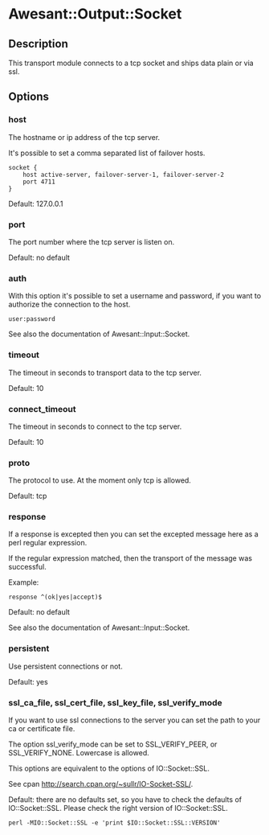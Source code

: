 # Awesant::Output::Socket

## Description

This transport module connects to a tcp socket and ships data plain or via ssl.

## Options

### host

The hostname or ip address of the tcp server.

It's possible to set a comma separated list of failover hosts.

    socket {
        host active-server, failover-server-1, failover-server-2
        port 4711
    }

Default: 127.0.0.1

### port

The port number where the tcp server is listen on.

Default: no default

### auth

With this option it's possible to set a username and password, if you want to
authorize the connection to the host.

    user:password

See also the documentation of Awesant::Input::Socket.

### timeout

The timeout in seconds to transport data to the tcp server.

Default: 10

### connect_timeout

The timeout in seconds to connect to the tcp server.

Default: 10

### proto

The protocol to use. At the moment only tcp is allowed.

Default: tcp

### response

If a response is excepted then you can set the excepted message here as a perl regular expression.

If the regular expression matched, then the transport of the message was successful.

Example:

    response ^(ok|yes|accept)$

Default: no default

See also the documentation of Awesant::Input::Socket.

### persistent

Use persistent connections or not.

Default: yes

### ssl_ca_file, ssl_cert_file, ssl_key_file, ssl_verify_mode

If you want to use ssl connections to the server you can set the path to your ca or certificate file.

The option ssl_verify_mode can be set to SSL_VERIFY_PEER, or SSL_VERIFY_NONE. Lowercase is allowed.

This options are equivalent to the options of IO::Socket::SSL.

See cpan http://search.cpan.org/~sullr/IO-Socket-SSL/.

Default: there are no defaults set, so you have to check the defaults of IO::Socket::SSL.
Please check the right version of IO::Socket::SSL.

    perl -MIO::Socket::SSL -e 'print $IO::Socket::SSL::VERSION'

